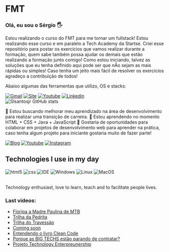 # FMT
### Olá, eu sou o Sérgio 🖐️
Estou realizando o curso do FMT para me tornar um fullstack! Estou realizando esse curso e em paralelo a Tech Academy da Startse.
Criei esse repositório para postar os exercícios que vamos realizar durante a formação, quem sabe também possa ajudar os demais que estão realizando a formação junto comigo! Como estou iniciando, talvez as soluções que eu tenha definido aqui pode ser que nÃo sejam as mais rápidas ou simples! Caso tenha um jeito mais fácil de resolver os exercícios agradeço a contribuição de todos!

Abaixo algumas das ferramentas que utilizo, OS e stacks:
 
[![Gmail](https://img.shields.io/badge/Gmail-D14836?style=for-the-badge&logo=gmail&logoColor=white)](mailto:slsantosjr@gmail.com)
[![Site](https://img.shields.io/badge/website-000000?style=for-the-badge&logo=About.me&logoColor=white)](https://www.lupaprojetos.com/)
[![Youtube](https://img.shields.io/badge/YouTube-FF0000?style=for-the-badge&logo=youtube&logoColor=white)](https://www.youtube.com/channel/UCmmRzr-5SlUQyTn4ly5QYEg)
[![Linkedin](https://img.shields.io/badge/LinkedIn-0077B5?style=for-the-badge&logo=linkedin&logoColor=white)](https://www.linkedin.com/in/slsantosjr/)
<br>
![Slsantosjr GitHub stats](https://github-readme-stats.vercel.app/api?username=slsantosjr&show_icons=true&theme=dracula&count_private=true)

👀 Estou buscando melhorar meu aprendizado na área de desenvolvimento para realizar uma transição de carreira.
🌱 Estou aprendendo no momento HTML + CSS + Java + JavaScript
💞️ Gostaria de oportunidades para colaborar em projetos de desenvolvimento web para aprender na prática, caso tenha algum projeto para iniciante gostaria muito de fazer parte!


[![Blog](https://img.shields.io/badge/Medium-12100E?style=for-the-badge&logo=medium&logoColor=white)](https://medium.com/@slsantosjr)
[![Youtube](https://img.shields.io/badge/YouTube-FF0000?style=for-the-badge&logo=youtube&logoColor=white)](https://www.youtube.com/channel/UCz3p8vPGabf6HEJSVzhMy6g)
[![Instagram](https://img.shields.io/badge/Instagram-E4405F?style=for-the-badge&logo=instagram&logoColor=white)](https://instagram.com/slsantosjr)
## Technologies I use in my day
<div style="display: inline_block">
  <img align="center" alt="html5" src="https://img.shields.io/badge/HTML5-E34F26?style=for-the-badge&logo=html5&logoColor=white" />
  <img align="center" alt="css" src="https://img.shields.io/badge/CSS3-1572B6?style=for-the-badge&logo=css3&logoColor=white" />
  <img align="center" alt="IDE" src="https://img.shields.io/badge/Visual_Studio_Code-0078D4?style=for-the-badge&logo=visual%20studio%20code&logoColor=white" />
  <img align="center" alt="Windows" src="https://img.shields.io/badge/Windows-0078D6?style=for-the-badge&logo=windows&logoColor=white" />
  <img align="center" alt="Linux" src="https://img.shields.io/badge/Linux-FCC624?style=for-the-badge&logo=linux&logoColor=black" />
  <img align="center" alt="MacOS" src="https://img.shields.io/badge/mac%20os-000000?style=for-the-badge&logo=apple&logoColor=white" />
</div><br/>

Technology enthusiast, love to learn, teach and to facilitate people lives.

### Last videos:
- [Floripa a Madre Paulina de MTB](https://www.youtube.com/watch?v=HXaXaDCnaD0)<br/>
- [Trilha da Pedrita](https://www.youtube.com/watch?v=42cFBOR6y2s)<br/>
- [Trilha do Travessão](https://www.youtube.com/watch?v=rM8l4sTZ7_w)<br/>
- [Coming soon](https://www.youtube.com/channel/UCmmRzr-5SlUQyTn4ly5QYEg)<br/>
- [Entendendo o livro Clean Code](https://www.youtube.com/watch?v=aEPn7VV45kU)<br/>
- [Porque as BIG TECHS estão parando de contratar?](https://www.youtube.com/watch?v=F6wJ8vYmeVE)<br/>
- [Projeto Technology Enterpreunership](https://www.youtube.com/watch?v=6RYIf4iXF1g)<br/>
